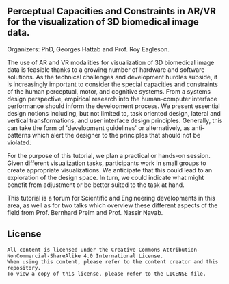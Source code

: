 ## Perceptual Capacities and Constraints in AR/VR for the visualization of 3D biomedical image data.

Organizers: PhD, Georges Hattab and Prof. Roy Eagleson.

The use of AR and VR modalities for visualization of 3D biomedical image data is feasible thanks to a growing number of hardware and software solutions. As the technical challenges and development hurdles subside, it is increasingly important to consider the special capacities and constraints of the human perceptual, motor, and cognitive systems. From a systems design perspective, empirical research into the human-computer interface performance should inform the development process. We present essential design notions including, but not limited to, task oriented design, lateral and vertical transformations, and user interface design principles. Generally, this can take the form of 'development guidelines' or alternatively, as anti-patterns which alert the designer to the principles that should not be violated. 

For the purpose of this tutorial, we plan a practical or hands-on session. Given different visualization tasks, participants work in small groups to create appropriate visualizations. We anticipate that this could lead to an exploration of the design space. In turn, we could indicate what might benefit from adjustment or be better suited to the task at hand.

This tutorial is a forum for Scientific and Engineering developments in this area, as well as for two talks which overview these different aspects of the field from Prof. Bernhard Preim and Prof. Nassir Navab.

## License
```
All content is licensed under the Creative Commons Attribution-NonCommercial-ShareAlike 4.0 International License. 
When using this content, please refer to the content creator and this repository.
To view a copy of this license, please refer to the LICENSE file.

```
